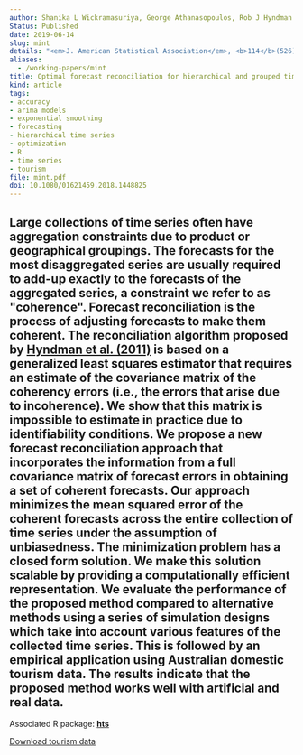 ```yaml
---
author: Shanika L Wickramasuriya, George Athanasopoulos, Rob J Hyndman
Status: Published
date: 2019-06-14
slug: mint
details: "<em>J. American Statistical Association</em>, <b>114</b>(526), 804-819"
aliases:
  - /working-papers/mint
title: Optimal forecast reconciliation for hierarchical and grouped time series through trace minimization
kind: article
tags:
- accuracy
- arima models
- exponential smoothing
- forecasting
- hierarchical time series
- optimization
- R
- time series
- tourism
file: mint.pdf
doi: 10.1080/01621459.2018.1448825
---
```

Large collections of time series often have aggregation constraints due to product or geographical groupings. The forecasts for the most disaggregated series are usually required to add-up exactly to the forecasts of the aggregated series, a constraint we refer to as "coherence". Forecast reconciliation is the process of adjusting forecasts to make them coherent. The reconciliation algorithm proposed by [Hyndman et al. (2011)](/publications/hierarchical/) is based on a generalized least squares estimator that requires an estimate of the covariance matrix of the coherency errors (i.e., the errors that arise due to incoherence). We show that this matrix is impossible to estimate in practice due to identifiability conditions. We propose a new forecast reconciliation approach that incorporates the information from a full covariance matrix of forecast errors in obtaining a set of coherent forecasts. Our approach minimizes the mean squared error of the coherent forecasts across the entire collection of time series under the assumption of unbiasedness. The minimization problem has a closed form solution. We make this solution scalable by providing a computationally efficient representation. We evaluate the performance of the proposed method compared to alternative methods using a series of simulation designs which take into account various features of the collected time series. This is followed by an empirical application using Australian domestic tourism data. The results indicate that the proposed method works well with artificial and real data.
---

Associated R package: **[hts](http://pkg.earo.me/hts/)**

[Download tourism data](/data/TourismData_v3.csv)
